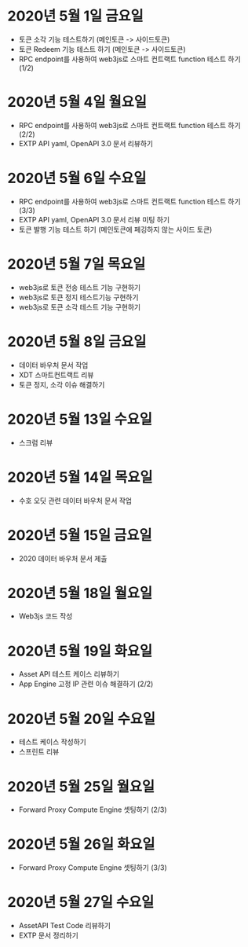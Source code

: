 
# 2020년 5월 1일 금요일

- 토큰 소각 기능 테스트하기 (메인토큰 -> 사이드토큰)
- 토큰 Redeem 기능 테스트 하기 (메인토큰 -> 사이드토큰)
- RPC endpoint를 사용하여 web3js로 스마트 컨트랙트 function 테스트 하기 (1/2)

# 2020년 5월 4일 월요일

- RPC endpoint를 사용하여 web3js로 스마트 컨트랙트 function 테스트 하기 (2/2)
- EXTP API yaml, OpenAPI 3.0 문서 리뷰하기

# 2020년 5월 6일 수요일

- RPC endpoint를 사용하여 web3js로 스마트 컨트랙트 function 테스트 하기 (3/3)
- EXTP API yaml, OpenAPI 3.0 문서 리뷰 미팅 하기
- 토큰 발행 기능 테스트 하기 (메인토큰에 페깅하지 않는 사이드 토큰)

# 2020년 5월 7일 목요일

- web3js로 토큰 전송 테스트 기능 구현하기
- web3js로 토큰 정지 테스트기능 구현하기
- web3js로 토큰 소각 테스트 기능 구현하기

# 2020년 5월 8일 금요일

- 데이터 바우처 문서 작업
- XDT 스마트컨트랙트 리뷰
- 토큰 정지, 소각 이슈 해결하기

# 2020년 5월 13일 수요일

- 스크럼 리뷰

# 2020년 5월 14일 목요일

- 수호 오딧 관련 데이터 바우처 문서 작업

# 2020년 5월 15일 금요일

- 2020 데이터 바우처 문서 제출

# 2020년 5월 18일 월요일

- Web3js 코드 작성

# 2020년 5월 19일 화요일

- Asset API 테스트 케이스 리뷰하기
- App Engine 고정 IP 관련 이슈 해결하기 (2/2)

# 2020년 5월 20일 수요일

- 테스트 케이스 작성하기
- 스프린트 리뷰

# 2020년 5월 25일 월요일

- Forward Proxy Compute Engine 셋팅하기 (2/3)

# 2020년 5월 26일 화요일

- Forward Proxy Compute Engine 셋팅하기 (3/3)

# 2020년 5월 27일 수요일

- AssetAPI Test Code 리뷰하기
- EXTP 문서 정리하기

